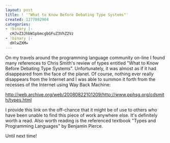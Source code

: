 ```yaml
---
layout: post
title: ! '"What to Know Before Debating Type Systems"'
created: 1277092904
categories:
- !binary |-
  cHJvZ3JhbW1pbmcgbGFuZ3VhZ2Vz
- !binary |-
  dHlwZXM=
---
```

On my travels around the programming language community on-line I found many references to Chris Smith's review of types entitled "What to Know Before Debating Type Systems". Unfortunately, it was almost as if it had disappeared from the face of the planet. Of course, nothing ever really disappears from the Internet and I was able to summon it forth from the recesses of the Internet using Way Back Machine:

http://web.archive.org/web/20080822101209/http://www.pphsg.org/cdsmith/types.html

I provide this link on the off-chance that it might be of use to others who have been unable to find this piece of work anywhere else. It's definitely worth a read. Also worth reading is the referenced textbook "Types and Programming Languages" by Benjamin Pierce.

Until next time!


